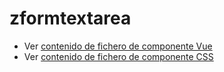 # zformtextarea

 - Ver [contenido de fichero de componente Vue](./zformtextarea.vue)
 - Ver [contenido de fichero de componente CSS](./zformtextarea.css)
